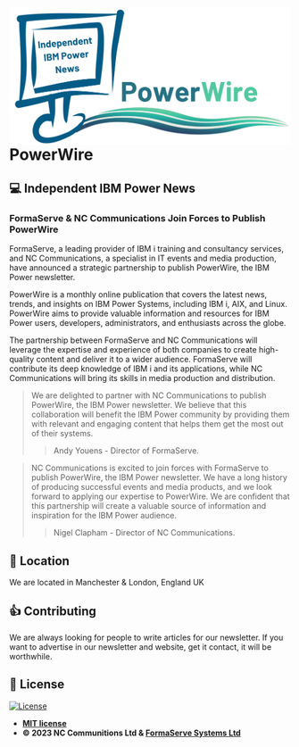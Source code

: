 <img src="Logo2023.png" align="right">

# PowerWire

## 💻 Independent IBM Power News

### FormaServe &amp; NC Communications Join Forces to Publish PowerWire

 FormaServe, a leading provider of IBM i training and consultancy services, and NC Communications, a specialist in
 IT events and media production, have announced a strategic partnership to publish PowerWire, the IBM Power
 newsletter.

PowerWire is a monthly online publication that covers the latest news, trends, and insights on IBM Power Systems,
including IBM i, AIX, and Linux. PowerWire aims to provide valuable information and resources for IBM Power users,
developers, administrators, and enthusiasts across the globe.

The partnership between FormaServe and NC Communications will leverage the expertise and experience of both
companies to create high-quality content and deliver it to a wider audience. FormaServe will contribute its deep
knowledge of IBM i and its applications, while NC Communications will bring its skills in media production and
distribution.

> We are delighted to partner with NC Communications to publish PowerWire, the IBM Power newsletter. We believe that this collaboration will benefit the IBM Power community by providing them with relevant and engaging content that helps them get the most out of their systems.
>
>
>> Andy Youens - Director of FormaServe.


> NC Communications is excited to join forces with FormaServe to publish PowerWire, the IBM Power newsletter. We have a long history of producing successful events and media products, and we look forward to applying our expertise to PowerWire. We are confident that this partnership will create a valuable source of information and inspiration for the IBM Power audience.
>
>
>> Nigel Clapham - Director of NC Communications.

## 🏢 Location

We are located in Manchester & London, England UK

## 👍 Contributing

We are always looking for people to write articles for our newsletter.
If you want to advertise in our newsletter and website, get it contact, it will be worthwhile.

## 📝 License

[![License](http://img.shields.io/:license-mit-blue.svg?style=flat-square)](http://badges.mit-license.org)

- **[MIT license](http://opensource.org/licenses/mit-license.php)**
- **© 2023 NC Communitions Ltd & [FormaServe Systems Ltd](https://www.formaserve.co.uk)**
